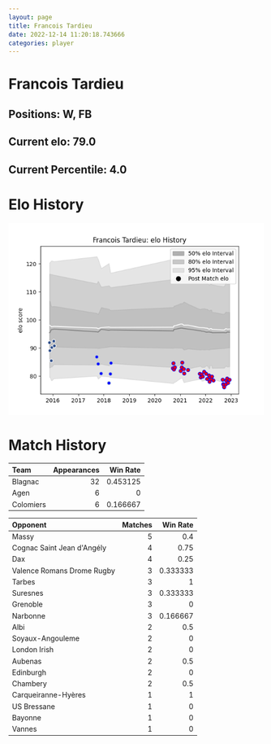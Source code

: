 ```yaml
---  
layout: page  
title: Francois Tardieu  
date: 2022-12-14 11:20:18.743666  
categories: player  
---
```

# Francois Tardieu

## Positions: W, FB

## Current elo: 79.0

## Current Percentile: 4.0

# Elo History


![elo history](history_FrancoisTardieu.png)
# Match History


| Team      |   Appearances |   Win Rate |
|:----------|--------------:|-----------:|
| Blagnac   |            32 |   0.453125 |
| Agen      |             6 |   0        |
| Colomiers |             6 |   0.166667 |

| Opponent                   |   Matches |   Win Rate |
|:---------------------------|----------:|-----------:|
| Massy                      |         5 |   0.4      |
| Cognac Saint Jean d'Angély |         4 |   0.75     |
| Dax                        |         4 |   0.25     |
| Valence Romans Drome Rugby |         3 |   0.333333 |
| Tarbes                     |         3 |   1        |
| Suresnes                   |         3 |   0.333333 |
| Grenoble                   |         3 |   0        |
| Narbonne                   |         3 |   0.166667 |
| Albi                       |         2 |   0.5      |
| Soyaux-Angouleme           |         2 |   0        |
| London Irish               |         2 |   0        |
| Aubenas                    |         2 |   0.5      |
| Edinburgh                  |         2 |   0        |
| Chambery                   |         2 |   0.5      |
| Carqueiranne-Hyères        |         1 |   1        |
| US Bressane                |         1 |   0        |
| Bayonne                    |         1 |   0        |
| Vannes                     |         1 |   0        |